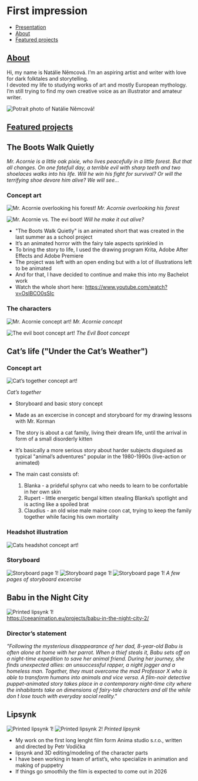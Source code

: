 # First impression

- [Presentation](Presentation.md)
- [About](About.md)
- [Featured projects](FeaturedProjects.md)

## [About](About.md)

Hi, my name is Natálie Němcová. 
I’m an aspiring artist and writer with love for dark folktales and storytelling.  
I devoted my life to studying works of art and mostly European mythology. I’m still trying to find my own creative voice as an illustrator and amateur writer. 

 ![Potrait photo of Natálie Němcová!](Photos/potrait_photo.jpg)


## [Featured projects](FeaturedProjects.md) 

## The Boots Walk Quietly

_Mr. Acornie is a little oak pixie, who lives peacefully in a little forest. But that all changes. On one fatefull day, a terrible evil with sharp teeth and two shoelaces walks into his life. Will he win his fight for survival? Or will the terrifying shoe devore him alive? We will see…_

### Concept art

![Mr. Acornie overlooking his forest!](shot_1_concept.jpg) 
_Mr. Acornie overlooking his forest_

![Mr. Acornie vs. The evi boot!](Photos/18_shot_fightscene.png) 
_Will he make it out alive?_

- "The Boots Walk Quietly" is an animated short that was created in the last summer as a school project
- It’s an animated horror with the fairy tale aspects sprinkled in
- To bring the story to life, I used the drawing program Krita, Adobe After Effects and Adobe Premiere 
- The project was left with an open ending but with a lot of illustrations left to be animated
- And for that, I have decided to continue and make this into my Bachelot work
- Watch the whole short here: https://www.youtube.com/watch?v=OsIBCO0sSIc

 ### The characters

 ![Mr. Acornie concept art!](Photos/pan_zaloudek_loutka_02.PNG)
 _Mr. Acornie concept_ 

 ![The evil boot concept art!](Photos/boot_concept_art.jpg)
_The Evil Boot concept_

## Cat’s life ("Under the Cat’s Weather")

### Concept art
![Cat’s together concept art!](Photos/cats_together.jpg)

_Cat’s together_

- Storyboard and basic story concept
- Made as an excercise in concept and storyboard for my drawing lessons with Mr. Korman 
- The story is about a cat family, living their dream life, until the arrival in form of a small disorderly kitten 
- It’s basically a more serious story about harder subjects disguised as typical "animal’s adventures" popular in the 1980-1990s (live-action or animated)
  
- The main cast consists of:
  1. Blanka - a prideful sphynx cat who needs to learn to be confortable in her own skin
  2. Rupert - little energetic bengal kitten stealing Blanka’s spotlight and is acting like a spoiled brat
  3. Claudius - an old wise male maine coon cat, trying to keep the family together while facing his own mortality
 
### Headshot illustration
![Cats headshot concept art!](Photos/cats_headshot.png)

### Storyboard 
![Storyboard page 1!](Photos/storyboard_1.png)
![Storyboard page 1!](Photos/storyboard_2.png)
![Storyboard page 1!](Photos/storyboard_3.png)
_A few pages of storyboard excercise_


## Babu in the Night City 

![Printed lipsynk 1!](Photos/Babu4_web.jpeg)  
https://ceeanimation.eu/projects/babu-in-the-night-city-2/ 

### Director’s statement
_"Following the mysterious disappearance of her dad, 8-year-old Babu is often alone at home with her parrot. When a thief steals it, Babu sets off on a night-time expedition to save her animal friend. During her journey, she finds unexpected allies: an unsuccessful rapper, a night jogger and a homeless man. Together, they must overcome the mad Professor X who is able to transform humans into animals and vice versa. A film-noir detective puppet-animated story takes place in a contemporary night-time city where the inhabitants take on dimensions of fairy-tale characters and all the while don ́t lose touch with everyday social reality."_ 

## Lipsynk

![Printed lipsynk 1!](Photos/lipsynk_1.jpg)
![Printed lipsynk 2!](Photos/lipsynk_2.jpg)
_Printed lipsynk_

- My work on the first long lenght film form Anima studio s.r.o., written and directed by Petr Vodička
- lipsynk and 3D editing/modeling of the character parts
- I have been working in team of artist’s, who specialize in animation and making of puppetry
- If things go smoothily the film is expected to come out in 2026

